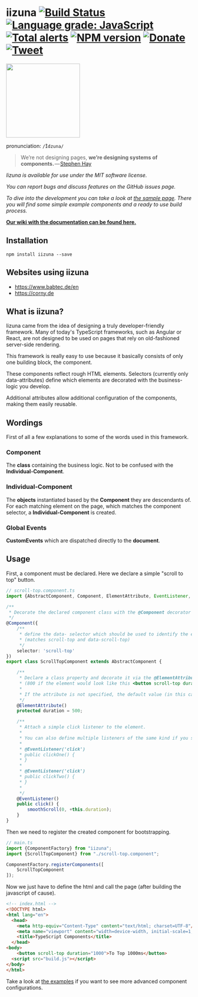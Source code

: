 # iizuna [![Build Status](https://travis-ci.com/iizunats/iizuna.svg?branch=master)](https://travis-ci.com/iizunats/iizuna) [![Language grade: JavaScript](https://img.shields.io/lgtm/grade/javascript/g/Nano1237/iizuna.svg?logo=lgtm&logoWidth=18)](https://lgtm.com/projects/g/Nano1237/iizuna/context:javascript) [![Total alerts](https://img.shields.io/lgtm/alerts/g/Nano1237/iizuna.svg?logo=lgtm&logoWidth=18)](https://lgtm.com/projects/g/Nano1237/iizuna/alerts/) [![NPM version](https://img.shields.io/npm/v/iizuna.svg)](https://www.npmjs.org/package/iizuna) [![Donate](https://img.shields.io/badge/donorbox-donate-blue.svg)](https://donorbox.org/iizuna) [![Tweet](https://img.shields.io/twitter/url/http/shields.io.svg?style=social)](https://twitter.com/intent/tweet?text=Create%20fast%20and%20reliable%20component%20based%20applications%20for%20server-side-rendered%20projects!&url=http://iizunats.com&via=IizunaTeam&hashtags=typescript,components,frontend,framework,developers)

<img src="https://raw.githubusercontent.com/iizunats/iizuna/master/.github/assets/logo-300dpi.png" width="200">
 
pronunciation: `/Īdzuna/`

> We’re not designing pages, **we’re designing systems of components.** — [Stephen Hay](http://bradfrost.com/blog/post/bdconf-stephen-hay-presents-responsive-design-workflow/)

*Iizuna is available for use under the MIT software license.*

*You can report bugs and discuss features on the GitHub issues page.*

*To dive into the development you can take a look at [the sample page](https://github.com/iizunats/iizuna/tree/examples).*
*There you will find some simple example components and a ready to use build process.*

[**Our wiki with the documentation can be found here.**](https://github.com/iizunats/iizuna/wiki)

## Installation

```
npm install iizuna --save
```

## Websites using iizuna

- https://www.babtec.de/en
- https://corny.de

## What is iizuna?

Iizuna came from the idea of ​​designing a truly developer-friendly framework.
Many of today's TypeScript frameworks, such as Angular or React, are not designed to be used on pages that rely on old-fashioned server-side rendering.

This framework is really easy to use because it basically consists of only one building block, the component.

These components reflect rough HTML elements.
Selectors (currently only data-attributes) define which elements are decorated with the business-logic you develop.

Additional attributes allow additional configuration of the components, making them easily reusable.


## Wordings

First of all a few explanations to some of the words used in this framework.

### Component
The **class** containing the business logic. Not to be confused with the **Individual-Component**.

### Individual-Component
The **objects** instantiated based by the **Component** they are descendants of.
For each matching element on the page, which matches the component selector, a **Individual-Component** is created.

### Global Events
**CustomEvents** which are dispatched directly to the **document**.


## Usage

First, a component must be declared. Here we declare a simple "scroll to top" button.

```typescript
// scroll-top.component.ts
import {AbstractComponent, Component, ElementAttribute, EventListener, smoothScroll} from "iizuna";

/**
 * Decorate the declared component class with the @Component decorator (the magic happens here)
 */
@Component({
	/**
	 * define the data- selector which should be used to identify the element
	 * (matches scroll-top and data-scroll-top)
	 */
	selector: 'scroll-top'
})
export class ScrollTopComponent extends AbstractComponent {

	/**
	 * Declare a class property and decorate it via the @ElementAttribute decorator which automatically retrieves the attribute value of the element on page load.
	 * (800 if the element would look like this <button scroll-top duration="800">To top!</button>)
	 *
	 * If the attribute is not specified, the default value (in this case 500) is used
	 */
	@ElementAttribute()
	protected duration = 500;

	/**
	 * Attach a simple click listener to the element.
	 *
	 * You can also define multiple listeners of the same kind if you specify the listener name as first argument for the @EventListener decorator like:
	 *
	 * @EventListener('click')
	 * public clickOne() {
	 * }
	 *
	 * @EventListener('click')
	 * public clickTwo() {
	 * }
	 *
	 */
	@EventListener()
	public click() {
		smoothScroll(0, +this.duration);
	}
}
```

Then we need to register the created component for bootstrapping.

```typescript
// main.ts
import {ComponentFactory} from "iizuna";
import {ScrollTopComponent} from "./scroll-top.component";

ComponentFactory.registerComponents([
	ScrollTopComponent
]);
```

Now we just have to define the html and call the page (after building the javascript of cause).

```html
<!-- index.html -->
<!DOCTYPE html>
<html lang="en">
  <head>
    <meta http-equiv="Content-Type" content="text/html; charset=UTF-8"/>
    <meta name="viewport" content="width=device-width, initial-scale=1, maximum-scale=1.0, user-scalable=no"/>
    <title>TypeScript Components</title>
  </head>
<body>
	<button scroll-top duration="1000">To Top 1000ms</button>
  <script src="build.js"></script>
</body>
</html>
```

Take a look at [the examples](https://github.com/iizunats/iizuna/tree/examples) if you want to see more advanced component configurations.
